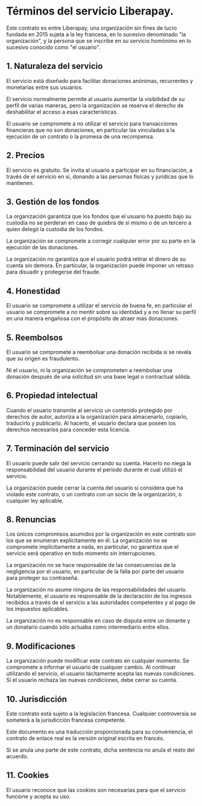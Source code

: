 # Términos del servicio Liberapay.

Este contrato es entre Liberapay, una organización sin fines de lucro fundada en 2015
sujeta a la ley francesa, en lo sucesivo denominado "la organización", y la
persona que se inscribe en su servicio homónimo en lo sucesivo conocido como "el
usuario".

## 1. Naturaleza del servicio

El servicio está diseñado para facilitar donaciones anónimas, recurrentes y monetarias
entre sus usuarios.

El servicio normalmente permite al usuario aumentar la visibilidad de su perfil
de varias maneras, pero la organización se reserva el derecho de deshabilitar el
acceso a esas características.

El usuario se compromete a no utilizar el servicio para transacciones financieras que no son
donaciones, en particular las vinculadas a la ejecución de un contrato o la promesa de una
recompensa.

## 2. Precios

El servicio es gratuito. Se invita al usuario a participar en su financiación, a través de
el servicio en sí, donando a las personas físicas y jurídicas que lo mantienen.

## 3. Gestión de los fondos

La organización garantiza que los fondos que el usuario ha puesto bajo su custodia
no se perderan en caso de quiebra de sí mismo o de un tercero a quien
delegó la custodia de los fondos.

La organización se compromete a corregir cualquier error por su parte en la ejecución de
las donaciones.

La organización no garantiza que el usuario podrá retirar el
dinero de su cuenta sin demora. En particular, la organización puede imponer un
retraso para disuadir y protegerse del fraude.

## 4. Honestidad

El usuario se compromete a utilizar el servicio de buena fe, en particular el usuario
se compromete a no mentir sobre su identidad y a no llenar su perfil en una
manera engañosa con el propósito de atraer más donaciones.

## 5. Reembolsos

El usuario se compromete a reembolsar una donación recibida si se revela que su
origen es fraudulento.

Ni el usuario, ni la organización se comprometen a reembolsar una donación
después de una solicitud sin una base legal o contractual sólida.

## 6. Propiedad intelectual

Cuando el usuario transmite al servicio un contenido protegido por derechos de autor, autoriza a la
organización para almacenarlo, copiarlo, traducirlo y publicarlo. Al hacerlo, el usuario
declara que poseen los derechos necesarios para conceder esta licencia.

## 7. Terminación del servicio

El usuario puede salir del servicio cerrando su cuenta. Hacerlo no niega la
responsabilidad del usuario durante el período durante el cual utilizó el
servicio.

La organización puede cerrar la cuenta del usuario si considera que ha
violado este contrato, o un contrato con un socio de la organización, o cualquier
ley aplicable.

## 8. Renuncias

Los únicos compromisos asumidos por la organización en este contrato son los que
se enumeran explícitamente en él. La organización no se compromete implícitamente a
nada, en particular, no garantiza que el servicio será
operativo en todo momento sin interrupciones.

La organización no se hace responsable de las consecuencias de la negligencia
por el usuario, en particular de la falla por parte del usuario para proteger su contraseña.

La organización no asume ninguna de las responsabilidades del usuario. Notablemente,
el usuario es responsable de la declaración de los ingresos recibidos a través de el
servicio a las autoridades competentes y al pago de los impuestos aplicables.

La organización no es responsable en caso de disputa entre un donante y un
donatario cuando sólo actuaba como intermediario entre ellos.

## 9. Modificaciones

La organización puede modificar este contrato en cualquier momento. Se compromete a informar
el usuario de cualquier cambio. Al continuar utilizando el servicio, el usuario tácitamente
acepta las nuevas condiciones. Si el usuario rechaza las nuevas condiciones,
debe cerrar su cuenta.

## 10. Jurisdicción

Este contrato está sujeto a la legislación francesa. Cualquier controversia se someterá a la
jurisdicción francesa competente.

Este documento es una traducción proporcionada para su conveniencia, el contrato de
enlace real es la versión original escrita en francés.

Si se anula una parte de este contrato, dicha sentencia no anula el resto
del acuerdo.

## 11. Cookies

El usuario reconoce que las cookies son necesarias para que el servicio funcione y
acepta su uso.
